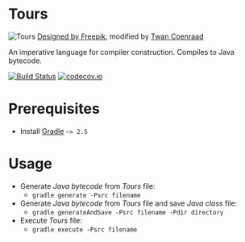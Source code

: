 # Tours

![Tours](http://i.imgur.com/jideETQ.png)
[Designed by Freepik](http://www.freepik.com), modified by [Twan Coenraad](https://github.com/tcoenraad)

An imperative language for compiler construction. Compiles to Java bytecode.

[![Build Status](https://travis-ci.org/jipspel/tours.svg?branch=master)](https://travis-ci.org/jipspel/tours)
[![codecov.io](http://codecov.io/github/jipspel/tours/coverage.svg?branch=master)](http://codecov.io/github/jipspel/tours?branch=master)

Prerequisites
=============

* Install [Gradle](https://docs.gradle.org/current/userguide/installation.html) `~> 2.5`

Usage
=====

* Generate *Java bytecode* from *Tours* file:
  * `gradle generate -Psrc filename`
* Generate *Java bytecode* from *Tours* file and save *Java class* file:
  * `gradle generateAndSave -Psrc filename -Pdir directory`
* Execute *Tours* file:
  * `gradle execute -Psrc filename`
